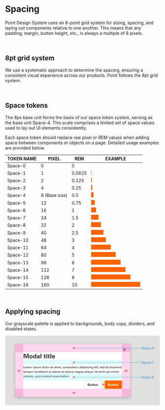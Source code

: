 # Spacing

Point Design System uses an 8-point grid system for sizing, spacing, and laying out components relative to one another. This means that any padding, margin, button height, etc., is always a multiple of 8 pixels.

</br>

## 8pt grid system

We use a systematic approach to determine the spacing, ensuring a consistent visual experience across our products. Point follows the 8pt grid system.

</br>

## Space tokens

The 8px base unit forms the basis of our space token system, serving as the base unit Space-4. This scale comprises a limited set of space values used to lay out UI elements consistently.

Each space token should replace raw pixel or REM values when adding space between components or objects on a page. Detailed usage examples are provided below.

| TOKEN NAME | PIXEL | REM | EXAMPLE |
| -------- | -------- | -------- | -------- |
| Space-0   | 0   | 0   |    |
| Space-1   | 1   | 0.0625   | <img src="../../assets/images/foundations/spacing/spacing-space1.jpg" alt="space-1" height="16"/> |
| Space-2   | 2  | 0.125  | <img src="../../assets/images/foundations/spacing/spacing-space2.jpg" alt="space-2" height="16"/> |
| Space-3   | 4  | 0.25  | <img src="../../assets/images/foundations/spacing/spacing-space3.jpg" alt="space-3" height="16"/>  |
| Space-4   | 8 (Base size) | 0.5  | <img src="../../assets/images/foundations/spacing/spacing-space4.jpg" alt="space-4" height="16"/> |
| Space-5   | 12  | 0.75  | <img src="../../assets/images/foundations/spacing/spacing-space5.jpg" alt="space-5" height="16"/> |
| Space-6   | 16  | 1  | <img src="../../assets/images/foundations/spacing/spacing-space6.jpg" alt="space-6" height="16"/> |
| Space-7   | 24  | 1.5  | <img src="../../assets/images/foundations/spacing/spacing-space7.jpg" alt="space-7" height="16"/>  |
| Space-8   | 32 | 2  | <img src="../../assets/images/foundations/spacing/spacing-space8.jpg" alt="space-8" height="16"/>  |
| Space-9   | 40  | 2.5  | <img src="../../assets/images/foundations/spacing/spacing-space9.jpg" alt="space-9" height="16"/>  |
| Space-10   | 48  | 3  | <img src="../../assets/images/foundations/spacing/spacing-space10.jpg" alt="space-10" height="16"/> |
| Space-11   | 64  | 4  | <img src="../../assets/images/foundations/spacing/spacing-space11.jpg" alt="space-11" height="16"/> |
| Space-12   | 80 | 5  | <img src="../../assets/images/foundations/spacing/spacing-space12.jpg" alt="space-12" height="16"/> |
| Space-13   | 96  | 6  | <img src="../../assets/images/foundations/spacing/spacing-space13.jpg" alt="space-13" height="16"/> |
| Space-14   | 112  | 7  | <img src="../../assets/images/foundations/spacing/spacing-space14.jpg" alt="space-14" height="16"/> |
| Space-15   | 128 | 8  | <img src="../../assets/images/foundations/spacing/spacing-space15.jpg" alt="space-15" height="16"/> |
| Space-16   | 160  | 10  | <img src="../../assets/images/foundations/spacing/spacing-space16.jpg" alt="space-16" height="16"/> |

</br>

## Applying spacing

Our grayscale palette is applied to backgrounds, body copy, dividers, and disabled states.

<img src="../../assets/images/foundations/spacing-anatomy.png" alt="spacing" width="752"/>
